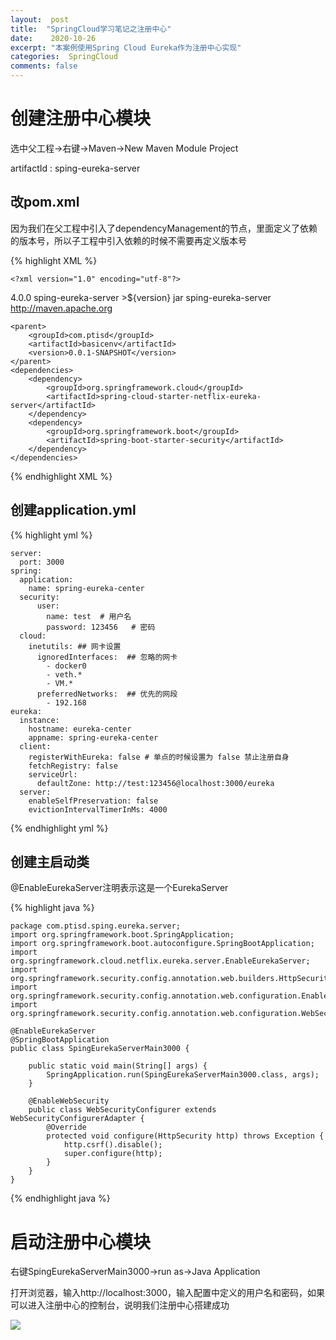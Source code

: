 ```yaml
---
layout:  post
title:  "SpringCloud学习笔记之注册中心"
date:    2020-10-26
excerpt: "本案例使用Spring Cloud Eureka作为注册中心实现"
categories:  SpringCloud
comments: false
---
```


# 创建注册中心模块

选中父工程->右键->Maven->New Maven Module Project

artifactId : sping-eureka-server

## 改pom.xml

因为我们在父工程中引入了dependencyManagement的节点，里面定义了依赖的版本号，所以子工程中引入依赖的时候不需要再定义版本号

{% highlight XML %}
	
	<?xml version="1.0" encoding="utf-8"?>
<project xmlns="http://maven.apache.org/POM/4.0.0" xmlns:xsi="http://www.w3.org/2001/XMLSchema-instance"
	xsi:schemaLocation="http://maven.apache.org/POM/4.0.0 http://maven.apache.org/xsd/maven-4.0.0.xsd">
	<modelVersion>4.0.0</modelVersion>
	<artifactId>sping-eureka-server</artifactId>
	<version>>${version}</version>
	<packaging>jar</packaging>
	<name>sping-eureka-server</name>
	<url>http://maven.apache.org</url>
	
	<parent>
		<groupId>com.ptisd</groupId>
		<artifactId>basicenv</artifactId>
		<version>0.0.1-SNAPSHOT</version>
	</parent>
	<dependencies>
		<dependency>
			<groupId>org.springframework.cloud</groupId>
			<artifactId>spring-cloud-starter-netflix-eureka-server</artifactId>
		</dependency>
		<dependency>
			<groupId>org.springframework.boot</groupId>
			<artifactId>spring-boot-starter-security</artifactId>
		</dependency>
	</dependencies>
</project>

{% endhighlight XML %}

## 创建application.yml

{% highlight yml %}
	
	server:
	  port: 3000
	spring:
	  application:
	    name: spring-eureka-center
	  security:
	      user:
	        name: test  # 用户名
	        password: 123456   # 密码
	  cloud:
	    inetutils: ## 网卡设置
	      ignoredInterfaces:  ## 忽略的网卡
	        - docker0
	        - veth.*
	        - VM.*
	      preferredNetworks:  ## 优先的网段
	        - 192.168
	eureka:
	  instance:
	    hostname: eureka-center
	    appname: spring-eureka-center
	  client:
	    registerWithEureka: false # 单点的时候设置为 false 禁止注册自身
	    fetchRegistry: false
	    serviceUrl:
	      defaultZone: http://test:123456@localhost:3000/eureka
	  server:
	    enableSelfPreservation: false
	    evictionIntervalTimerInMs: 4000

{% endhighlight yml %}

## 创建主启动类

@EnableEurekaServer注明表示这是一个EurekaServer

{% highlight java %}
	
	package com.ptisd.sping.eureka.server;
	import org.springframework.boot.SpringApplication;
	import org.springframework.boot.autoconfigure.SpringBootApplication;
	import org.springframework.cloud.netflix.eureka.server.EnableEurekaServer;
	import org.springframework.security.config.annotation.web.builders.HttpSecurity;
	import org.springframework.security.config.annotation.web.configuration.EnableWebSecurity;
	import org.springframework.security.config.annotation.web.configuration.WebSecurityConfigurerAdapter;
	
	@EnableEurekaServer
	@SpringBootApplication
	public class SpingEurekaServerMain3000 {
	
	    public static void main(String[] args) {
	        SpringApplication.run(SpingEurekaServerMain3000.class, args);
	    }
	    
	    @EnableWebSecurity
	    public class WebSecurityConfigurer extends WebSecurityConfigurerAdapter {
	        @Override
	        protected void configure(HttpSecurity http) throws Exception {
	            http.csrf().disable();
	            super.configure(http);
	        }
	    }
	}

{% endhighlight java %}

# 启动注册中心模块

右键SpingEurekaServerMain3000->run as->Java Application

打开浏览器，输入http://localhost:3000，输入配置中定义的用户名和密码，如果可以进入注册中心的控制台，说明我们注册中心搭建成功

![](https://smallsand.github.io/image/spring-eureka.png)

